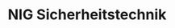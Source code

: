 ---
title: "NIG Sicherheitstechnik"
url: /dortmund/nig-sicherheitstechnik/
shop: Schlüsseldienst
---